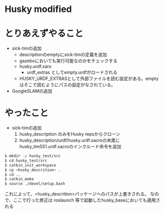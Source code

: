 # Husky modified

# とりあえずやること
* sick-timの追加
  * descriptionのemptyにsick-timの定義を追加
  * gazeboにおいても実行可能なのかをチェックする
  * husky.urdf.xaro
	+ urdf_extras としてempty.urdfがロードされる
  * HUSKY_URDF_EXTRASとして外部ファイルを読む設定がある。emptyはそこで読むようにパスの設定がなされている。
* GoogleSLAMの追加


# やったこと
* sick-timの追加
  1. husky_description のみをHusky repsからクローン
  2. husky_description/urdf/husky.urdf.xacroの末尾にhusky_tim551.urdf.xacroのインクルード命令を追加
  
``` bash
$ mkdir -p husky_test/src
$ cd husky_test/src
$ catkin_init_workspace
$ cp <husky_descrition> .
$ cd ..
$ catkin_make
$ source ./devel/setup.bash
```
これによって、<husky_descrition>パッケージへのパスが上書きされる。
なので、ここで行った修正は roslaunch 等で起動したhusky_baseにおいても適用される




